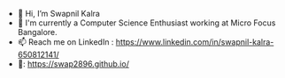 - 👋 Hi, I’m Swapnil Kalra
- :eyes: I'm currently a Computer Science Enthusiast working at Micro Focus Bangalore.
- :mailbox: Reach me on LinkedIn : https://www.linkedin.com/in/swapnil-kalra-650812141/
- 🔗: https://swap2896.github.io/

<!---
swap2896/swap2896 is a ✨ special ✨ repository because its `README.md` (this file) appears on your GitHub profile.
You can click the Preview link to take a look at your changes.
--->
